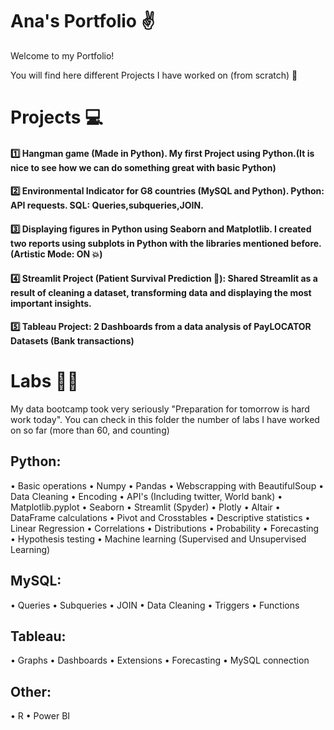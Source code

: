 # Ana's Portfolio :v:

Welcome to my Portfolio!

You will find here different Projects I have worked on (from scratch) :muscle:

# Projects 💻

#### :one: Hangman game (Made in Python). My first Project using Python.(It is nice to see how we can do something great with basic Python)

#### 2️⃣  Environmental Indicator for G8 countries (MySQL and Python). Python: API requests. SQL: Queries,subqueries,JOIN.

#### 3️⃣ Displaying figures in Python using Seaborn and Matplotlib. I created two reports using subplots in Python with the libraries mentioned before.(Artistic Mode: ON :boom:)

#### 4️⃣ Streamlit Project (Patient Survival Prediction 🏥):  Shared Streamlit as a result of cleaning a dataset, transforming data and displaying the most important insights.

#### 5️⃣ Tableau Project: 2 Dashboards from a data analysis of PayLOCATOR Datasets (Bank transactions)

# Labs 👩‍🏭

My data bootcamp took very seriously "Preparation for tomorrow is hard work today". You can check in this folder the number of labs I have worked on so far (more than 60, and counting)

## Python:
•	 Basic operations
•	 Numpy
•	 Pandas
•	Webscrapping with BeautifulSoup
•	Data Cleaning
•	Encoding
•	API's (Including twitter, World bank)
•	Matplotlib.pyplot
•	Seaborn
•	Streamlit (Spyder)
•	Plotly
•	Altair
•	DataFrame calculations
•	Pivot and Crosstables
•	Descriptive statistics
•	Linear Regression
•	Correlations 
•	Distributions
•	Probability
•	Forecasting
•	Hypothesis testing
•	Machine learning (Supervised and Unsupervised Learning)

## MySQL:
•	Queries
•	Subqueries
•	JOIN
•	Data Cleaning
•	Triggers
•	Functions

## Tableau:
•	Graphs
•	Dashboards
•	Extensions
•	Forecasting
•	MySQL connection

## Other:
•	R
•	Power BI


